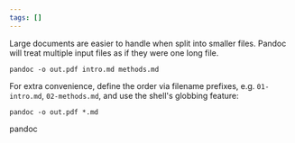 ```yaml
---
tags: []
---
```


Large documents are easier to handle when split into smaller files.
Pandoc will treat multiple input files as if they were one long file.

    pandoc -o out.pdf intro.md methods.md

For extra convenience, define the order via filename prefixes,
e.g. `01-intro‍.md`, `02-methods‍.md`, and use the shell's globbing
feature:

    pandoc -o out.pdf *.md

pandoc
